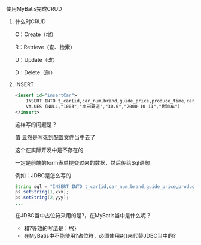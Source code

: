 使用MyBatis完成CRUD

1. 什么时CRUD

   C：Create（增）

   R：Retrieve（查、检索）

   U：Update（改）

   D：Delete（删）

2. INSERT

   ```xml
   <insert id="insertCar">
       INSERT INTO t_car(id,car_num,brand,guide_price,produce_time,car_type)
       VALUES (NULL,"1003","丰田霸道","30.0","2000-10-11","燃油车")
   </insert>
   ```

   这样写的问题是？

   值 显然是写死到配置文件当中去了

   这个在实际开发中是不存在的

   一定是前端的form表单提交过来的数据，然后传给Sql语句

   例如：JDBC是怎么写的

   ```java
   String sql = "INSERT INTO t_car(id,car_num,brand,guide_price,produce_time,car_type) VALUES (NULL,?,?,?,?,?)";
   ps.setString(1,xxx);
   ps.setString(2,yyy);
   ...
   ```

   在JDBC当中占位符采用的是?，在MyBatis当中是什么呢？

   + 和?等效的写法是：#{}
   + 在MyBatis中不能使用?占位符，必须使用#{}来代替JDBC当中的?